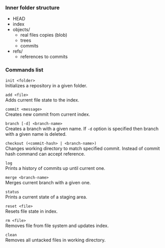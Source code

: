 ### Inner folder structure

- HEAD
- index
- objects/
    - real files copies (blob)
    - trees
    - commits
- refs/
    - references to commits

### Commands list

`init <folder>`  
Initializes a repository in a given folder.

`add <file>`  
Adds current file state to the index.

`commit <message>`  
Creates new commit from current index.

`branch [-d] <branch-name>`  
Creates a branch with a given name. If `-d` option is specified then branch with a given name is deleted.

`checkout (<commit-hash> | <branch-name>)`  
Changes working directory to match specified commit. Instead of commit hash command can accept reference.

`log`  
Prints a history of commits up until current one.

`merge <branch-name>`  
Merges current branch with a given one.

`status`  
Prints a current state of a staging area.

`reset <file>`  
Resets file state in index.

`rm <file>`  
Removes file from file system and updates index.

`clean`  
Removes all untacked files in working directory.